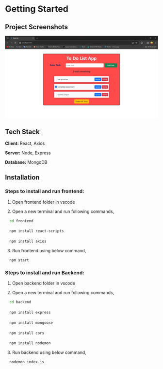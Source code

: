 # Getting Started 

## Project Screenshots 


![App screenshot](https://github.com/DurgeshBhoye/MERN-Todo-List-App/blob/main/images/MERN%20Todo%20List.jpg?raw=true "Optional title")

## Tech Stack

**Client:** React, Axios

**Server:** Node, Express

**Database:** MongoDB 


## Installation


### Steps to install and run frontend:

1. Open frontend folder in vscode 

2. Open a new terminal and run following commands,

```bash
  cd frontend

  npm install react-scripts

  npm install axios
```


3. Run frontend using below command,

```bash
  npm start
```


### Steps to install and run Backend:

1. Open backend folder in vscode 

2. Open a new terminal and run following commands,

```bash
  cd backend

  npm install express

  npm install mongoose

  npm install cors

  npm install nodemon    
```


3. Run backend using below command,

```bash
  nodemon index.js
```

    
